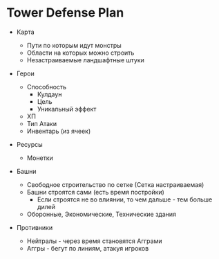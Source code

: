 
# Tower Defense Plan

- Карта
  - Пути по которым идут монстры 
  - Области на которых можно строить
  - Незастраиваемые ландшафтные штуки

- Герои
  - Способность
    - Кулдаун
    - Цель
    - Уникальный эффект
  - ХП
  - Тип Атаки
  - Инвентарь (из ячеек)

- Ресурсы
  - Монетки

- Башни
  - Свободное строительство по сетке (Сетка настраиваемая)
  - Башни строятся сами (есть время постройки)
    - Если строятся не во влиянии, то чем дальше - тем больше дилей
  - Оборонные, Экономические, Технические здания

- Противники
  - Нейтралы - через время становятся Агграми
  - Аггры - бегут по линиям, атакуя игроков

